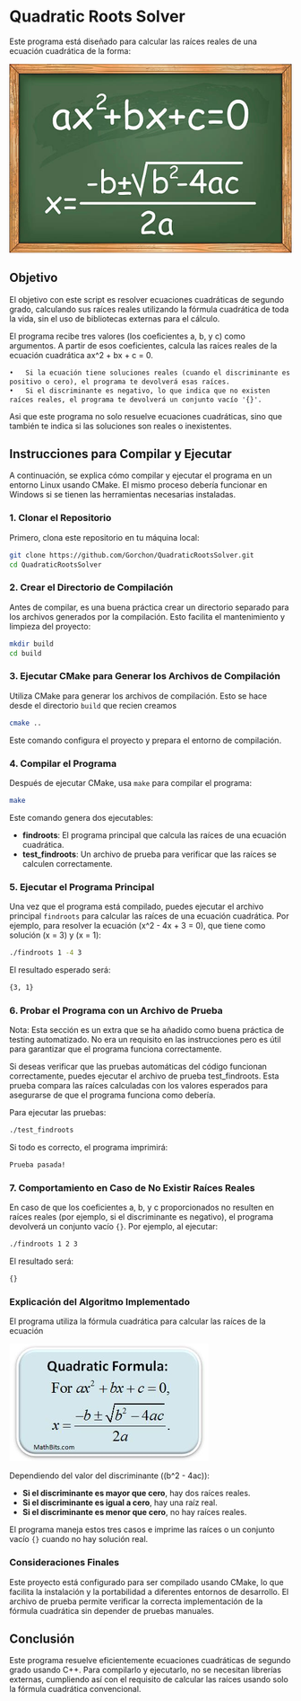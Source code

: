 # Quadratic Roots Solver

Este programa está diseñado para calcular las raíces reales de una ecuación cuadrática de la forma:

![LOL](/images/imageForReadme.jpg)


## Objetivo

El objetivo con este script es resolver ecuaciones cuadráticas de segundo grado, calculando sus raíces reales utilizando la fórmula cuadrática de toda la vida, sin el uso de bibliotecas externas para el cálculo.

El programa recibe tres valores (los coeficientes a, b, y c) como argumentos. A partir de esos coeficientes, calcula las raíces reales de la ecuación cuadrática ax^2 + bx + c = 0.

	•	Si la ecuación tiene soluciones reales (cuando el discriminante es positivo o cero), el programa te devolverá esas raíces.
	•	Si el discriminante es negativo, lo que indica que no existen raíces reales, el programa te devolverá un conjunto vacío '{}'.

Asi que este programa no solo resuelve ecuaciones cuadráticas, sino que también te indica si las soluciones son reales o inexistentes.



## Instrucciones para Compilar y Ejecutar

A continuación, se explica cómo compilar y ejecutar el programa en un entorno Linux usando CMake. El mismo proceso debería funcionar en Windows si se tienen las herramientas necesarias instaladas.

### 1. Clonar el Repositorio

Primero, clona este repositorio en tu máquina local:

```bash
git clone https://github.com/Gorchon/QuadraticRootsSolver.git
cd QuadraticRootsSolver
```

### 2. Crear el Directorio de Compilación

Antes de compilar, es una buena práctica crear un directorio separado para los archivos generados por la compilación. Esto facilita el mantenimiento y limpieza del proyecto:

```bash
mkdir build
cd build
```

### 3. Ejecutar CMake para Generar los Archivos de Compilación

Utiliza CMake para generar los archivos de compilación. Esto se hace desde el directorio `build` que recien creamos

```bash
cmake ..
```

Este comando configura el proyecto y prepara el entorno de compilación.

### 4. Compilar el Programa

Después de ejecutar CMake, usa `make` para compilar el programa:

```bash
make
```

Este comando genera dos ejecutables:

- **findroots**: El programa principal que calcula las raíces de una ecuación cuadrática.
- **test_findroots**: Un archivo de prueba para verificar que las raíces se calculen correctamente.

### 5. Ejecutar el Programa Principal

Una vez que el programa está compilado, puedes ejecutar el archivo principal `findroots` para calcular las raíces de una ecuación cuadrática. Por ejemplo, para resolver la ecuación \(x^2 - 4x + 3 = 0\), que tiene como solución \(x = 3\) y \(x = 1\):

```bash
./findroots 1 -4 3
```

El resultado esperado será:

```bash
{3, 1}
```

### 6. Probar el Programa con un Archivo de Prueba

Nota: Esta sección es un extra que se ha añadido como buena práctica de testing automatizado. No era un requisito en las instrucciones pero es útil para garantizar que el programa funciona correctamente.

Si deseas verificar que las pruebas automáticas del código funcionan correctamente, puedes ejecutar el archivo de prueba test_findroots. Esta prueba compara las raíces calculadas con los valores esperados para asegurarse de que el programa funciona como debería.

Para ejecutar las pruebas:

```bash
./test_findroots
```

Si todo es correcto, el programa imprimirá:

```bash
Prueba pasada!
```

### 7. Comportamiento en Caso de No Existir Raíces Reales

En caso de que los coeficientes a, b, y c proporcionados no resulten en raíces reales (por ejemplo, si el discriminante es negativo), el programa devolverá un conjunto vacío `{}`. Por ejemplo, al ejecutar:

```bash
./findroots 1 2 3
```

El resultado será:

```bash
{}
```

### Explicación del Algoritmo Implementado

El programa utiliza la fórmula cuadrática para calcular las raíces de la ecuación 

![LOL](/images/quadbutton1.jpg)

Dependiendo del valor del discriminante (\(b^2 - 4ac\)):

- **Si el discriminante es mayor que cero**, hay dos raíces reales.
- **Si el discriminante es igual a cero**, hay una raíz real.
- **Si el discriminante es menor que cero**, no hay raíces reales.

El programa maneja estos tres casos e imprime las raíces o un conjunto vacío `{}` cuando no hay solución real.

### Consideraciones Finales

Este proyecto está configurado para ser compilado usando CMake, lo que facilita la instalación y la portabilidad a diferentes entornos de desarrollo. El archivo de prueba permite verificar la correcta implementación de la fórmula cuadrática sin depender de pruebas manuales.


## Conclusión

Este programa resuelve eficientemente ecuaciones cuadráticas de segundo grado usando C++. Para compilarlo y ejecutarlo, no se necesitan librerías externas, cumpliendo así con el requisito de calcular las raíces usando solo la fórmula cuadrática convencional. 

